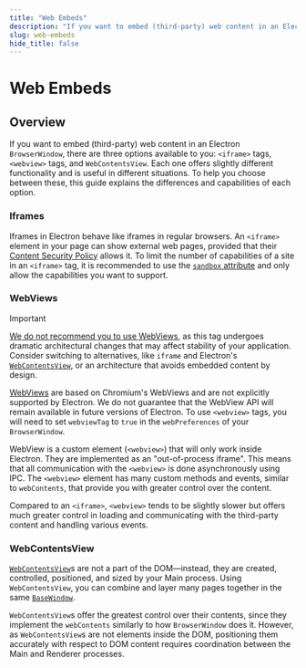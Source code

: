 ```yaml
---
title: "Web Embeds"
description: "If you want to embed (third-party) web content in an Electron BrowserWindow, there are three options available to you: <iframe> tags, <webview> tags, and WebContentsView. Each one offers slightly different functionality and is useful in different situations. To help you choose between these, this guide explains the differences and capabilities of each option."
slug: web-embeds
hide_title: false
---
```


# Web Embeds

## Overview

If you want to embed (third-party) web content in an Electron `BrowserWindow`,
there are three options available to you: `<iframe>` tags, `<webview>` tags,
and `WebContentsView`. Each one offers slightly different functionality and is
useful in different situations. To help you choose between these, this guide
explains the differences and capabilities of each option.

### Iframes

Iframes in Electron behave like iframes in regular browsers. An `<iframe>`
element in your page can show external web pages, provided that their
[Content Security Policy](https://developer.mozilla.org/en-US/docs/Web/HTTP/CSP)
allows it. To limit the number of capabilities of a site in an `<iframe>` tag,
it is recommended to use the [`sandbox` attribute](https://developer.mozilla.org/en-US/docs/Web/HTML/Element/iframe#attr-sandbox)
and only allow the capabilities you want to support.

### WebViews

> [!IMPORTANT]
> [We do not recommend you to use WebViews](../api/webview-tag.md#warning),
> as this tag undergoes dramatic architectural changes that may affect stability
> of your application. Consider switching to alternatives, like `iframe` and
> Electron's [`WebContentsView`](../api/web-contents-view.md), or an architecture
> that avoids embedded content by design.

[WebViews](../api/webview-tag.md) are based on Chromium's WebViews and are not
explicitly supported by Electron. We do not guarantee that the WebView API will
remain available in future versions of Electron. To use `<webview>` tags, you
will need to set `webviewTag` to `true` in the `webPreferences` of your
`BrowserWindow`.

WebView is a custom element (`<webview>`) that will only work inside Electron.
They are implemented as an "out-of-process iframe". This means that all
communication with the `<webview>` is done asynchronously using IPC. The
`<webview>` element has many custom methods and events, similar to
`webContents`, that provide you with greater control over the content.

Compared to an `<iframe>`, `<webview>` tends to be slightly slower but offers
much greater control in loading and communicating with the third-party content
and handling various events.

### WebContentsView

[`WebContentsView`](../api/web-contents-view.md)s are not a part of the
DOM—instead, they are created, controlled, positioned, and sized by your
Main process. Using `WebContentsView`, you can combine and layer many pages
together in the same [`BaseWindow`](../api/base-window.md).

`WebContentsView`s offer the greatest control over their contents, since they
implement the `webContents` similarly to how `BrowserWindow` does it. However,
as `WebContentsView`s are not elements inside the DOM, positioning them
accurately with respect to DOM content requires coordination between the
Main and Renderer processes.
